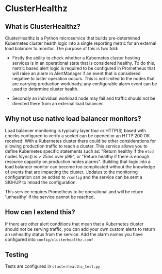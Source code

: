 # ClusterHealthz


## What is ClusterHealthz?

ClusterHealthz is a Python microservice that builds pre-determined Kubernetes
cluster health logic into a single reporting metric for an external load
balancer to monitor. The purpose of this is two fold:

- Firstly the ability to check whether a Kubernetes cluster hosting
services is in an operational state that is considered healthy. To do this,
metric based alert logic is required to be configured in Prometheus that will
raise an alarm in AlertManager if an event that is considered negative to
luster operation occurs. This is not limited to the nodes that are carrying
production workloads; any configurable alarm event can be used to determine
cluster health.

- Secondly an individual workload node may fail and traffic should not be
directed there from an external load balancer.

## Why not use native load balancer monitors?

Load balancer monitoring is typically layer four or HTTP(S) based with checks
configured to verify a socket can be opened or an HTTP 200 OK received. With
a Kubernetes cluster there could be other considerations for allowing
production traffic to reach a cluster. This service allows you to define
Kubernetes specific statements such as: "Return healthy if the `etcd` nodes
fsync() is > 25ms over p99", or "Return healthy if there is enough resource
capacity on production nodes alarms". Building that logic into a load balancer
monitor can become too complicated without the knowledge of events that are
impacting the cluster. Updates to the monitoring configuration can be added to
`/config` and the service can be sent a SIGHUP to reload the configuration.

This service requires Prometheus to be operational and will be return
'unhealthy' if the service cannot be reached.

## How can I extend this?

If there are other alert conditions that mean that a Kubernetes cluster should
not be serving traffic, you can add your own custom alerts to return an
unhealthy status from the service. Add the alarm names you have configured into
`config/clusterhealthz.conf`


## Testing

Tests are configured in `clusterhealthz_test.py`